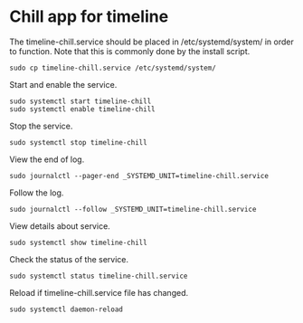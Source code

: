 # Chill app for timeline

The timeline-chill.service should be placed in /etc/systemd/system/ in order to function. Note that this is commonly done by the install script.

```
sudo cp timeline-chill.service /etc/systemd/system/
```

Start and enable the service.

```
sudo systemctl start timeline-chill
sudo systemctl enable timeline-chill
```

Stop the service.

```
sudo systemctl stop timeline-chill
```

View the end of log.

```
sudo journalctl --pager-end _SYSTEMD_UNIT=timeline-chill.service
```

Follow the log.

```
sudo journalctl --follow _SYSTEMD_UNIT=timeline-chill.service
```

View details about service.

```
sudo systemctl show timeline-chill
```

Check the status of the service.

```
sudo systemctl status timeline-chill.service
```

Reload if timeline-chill.service file has changed.

```
sudo systemctl daemon-reload
```
